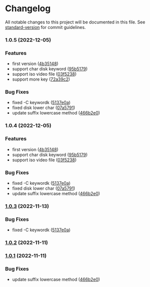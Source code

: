# Changelog

All notable changes to this project will be documented in this file. See [standard-version](https://github.com/conventional-changelog/standard-version) for commit guidelines.

### 1.0.5 (2022-12-05)


### Features

* first version ([4b35148](https://github.com/Arylo/rnjav/commit/4b35148d4d1bc32873773d51d2dddfb2979724ed))
* support char disk keyword ([95b5179](https://github.com/Arylo/rnjav/commit/95b51790f7a4c2f13c1e120800849c1d2ab4b97e))
* support iso video file ([03f5238](https://github.com/Arylo/rnjav/commit/03f5238cd6c24d43316675aa7d25a90b42ec2640))
* support more key ([72a39c2](https://github.com/Arylo/rnjav/commit/72a39c217578e47fd013a12a1c59cb545760cab7))


### Bug Fixes

* fixed -C keywordk ([5137e0a](https://github.com/Arylo/rnjav/commit/5137e0af7d99442392b0897280e83e66446af103))
* fixed disk lower char ([07a5791](https://github.com/Arylo/rnjav/commit/07a57910b9dec02d0420f6506516a18be196de42))
* update suffix lowercase method ([466b2e0](https://github.com/Arylo/rnjav/commit/466b2e021765e526d61163f532e163458a42f8e8))

### 1.0.4 (2022-12-05)


### Features

* first version ([4b35148](https://github.com/Arylo/rnjav/commit/4b35148d4d1bc32873773d51d2dddfb2979724ed))
* support char disk keyword ([95b5179](https://github.com/Arylo/rnjav/commit/95b51790f7a4c2f13c1e120800849c1d2ab4b97e))
* support iso video file ([03f5238](https://github.com/Arylo/rnjav/commit/03f5238cd6c24d43316675aa7d25a90b42ec2640))


### Bug Fixes

* fixed -C keywordk ([5137e0a](https://github.com/Arylo/rnjav/commit/5137e0af7d99442392b0897280e83e66446af103))
* fixed disk lower char ([07a5791](https://github.com/Arylo/rnjav/commit/07a57910b9dec02d0420f6506516a18be196de42))
* update suffix lowercase method ([466b2e0](https://github.com/Arylo/rnjav/commit/466b2e021765e526d61163f532e163458a42f8e8))

### [1.0.3](https://github.com/Arylo/rnjav/compare/v1.0.2...v1.0.3) (2022-11-13)


### Bug Fixes

* fixed -C keywordk ([5137e0a](https://github.com/Arylo/rnjav/commit/5137e0af7d99442392b0897280e83e66446af103))

### [1.0.2](https://github.com/Arylo/rnjav/compare/v1.0.1...v1.0.2) (2022-11-11)

### [1.0.1](https://github.com/Arylo/rnjav/compare/v1.0.0...v1.0.1) (2022-11-11)


### Bug Fixes

* update suffix lowercase method ([466b2e0](https://github.com/Arylo/rnjav/commit/466b2e021765e526d61163f532e163458a42f8e8))
